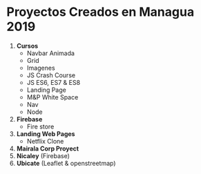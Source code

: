 <h1>Proyectos Creados en Managua 2019</h1>

<ol>
    <li><strong>Cursos</strong>
        <ul>
            <li>Navbar Animada</li>
            <li>Grid</li>
            <li>Imagenes</li>
            <li>JS Crash Course</li>
            <li>JS ES6, ES7 & ES8</li>
            <li>Landing Page</li>
            <li>M&P White Space</li>
            <li>Nav</li>
            <li>Node</li>
        </ul>
    </li>
    <li><strong>Firebase</strong>
        <ul>
            <li>Fire store</li>
        </ul>
    </li>
    <li><strong>Landing Web Pages</strong>
        <ul>
            <li>Netflix Clone</li>
        </ul>
    </li>
    <li><strong>Mairala Corp Proyect</strong></li>
    <li><strong>Nicaley</strong> (Firebase)</li>
    <li><strong>Ubicate</strong> (Leaflet & openstreetmap)</li>
</ol>
